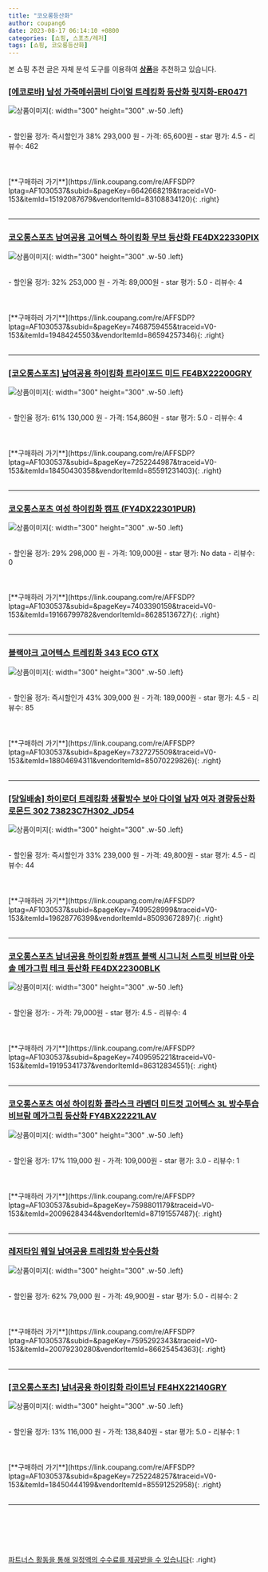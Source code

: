 ```yaml
---
title: "코오롱등산화"
author: coupang6
date: 2023-08-17 06:14:10 +0800
categories: [쇼핑, 스포츠/레저]
tags: [쇼핑, 코오롱등산화]
---
```


본 쇼핑 추천 글은 자체 분석 도구를 이용하여 [**상품**](https://link.coupang.com/a/bao1ui)을 추천하고 있습니다.

### [[에코로바] 남성 가죽메쉬콤비 다이얼 트레킹화 등산화 릿지화-ER0471](https://link.coupang.com/re/AFFSDP?lptag=AF1030537&subid=&pageKey=6642668219&traceid=V0-153&itemId=15192087679&vendorItemId=83108834120)

![상품이미지](https://thumbnail7.coupangcdn.com/thumbnails/remote/230x230ex/image/vendor_inventory/3c74/7a452e3322bafe80557deb4639cef2688abd1eb3257904dea0d0bdb75105.jpg){: width="300" height="300" .w-50 .left}


<br>
- 할인율 정가: 즉시할인가 38%  293,000   원
- 가격: 65,600원
- star 평가: 4.5
- 리뷰수: 462
<br>
<br>
<br>
<br>
[**구매하러 가기**](https://link.coupang.com/re/AFFSDP?lptag=AF1030537&subid=&pageKey=6642668219&traceid=V0-153&itemId=15192087679&vendorItemId=83108834120){: .right}
<br>
<br>

---

### [코오롱스포츠 남여공용 고어텍스 하이킹화 무브 등산화 FE4DX22330PIX](https://link.coupang.com/re/AFFSDP?lptag=AF1030537&subid=&pageKey=7468759455&traceid=V0-153&itemId=19484245503&vendorItemId=86594257346)

![상품이미지](https://thumbnail7.coupangcdn.com/thumbnails/remote/230x230ex/image/vendor_inventory/7e7e/1ae54a3eda5d07dd8a53d849ea5e1a5b7d91cc58bc3e099dba486a8b0386.jpg){: width="300" height="300" .w-50 .left}


<br>
- 할인율 정가: 32%  253,000   원
- 가격: 89,000원
- star 평가: 5.0
- 리뷰수: 4
<br>
<br>
<br>
<br>
[**구매하러 가기**](https://link.coupang.com/re/AFFSDP?lptag=AF1030537&subid=&pageKey=7468759455&traceid=V0-153&itemId=19484245503&vendorItemId=86594257346){: .right}
<br>
<br>

---

### [[코오롱스포츠] 남여공용 하이킹화 트라이포드 미드 FE4BX22200GRY](https://link.coupang.com/re/AFFSDP?lptag=AF1030537&subid=&pageKey=7252244987&traceid=V0-153&itemId=18450430358&vendorItemId=85591231403)

![상품이미지](https://thumbnail10.coupangcdn.com/thumbnails/remote/230x230ex/image/vendor_inventory/d9d9/1d494bd4aa22d868ef70de71411de9e513a37b2c3d0c11e4fad0eb965f21.jpg){: width="300" height="300" .w-50 .left}


<br>
- 할인율 정가: 61%  130,000   원
- 가격: 154,860원
- star 평가: 5.0
- 리뷰수: 4
<br>
<br>
<br>
<br>
[**구매하러 가기**](https://link.coupang.com/re/AFFSDP?lptag=AF1030537&subid=&pageKey=7252244987&traceid=V0-153&itemId=18450430358&vendorItemId=85591231403){: .right}
<br>
<br>

---

### [코오롱스포츠 여성 하이킹화 캠프 (FY4DX22301PUR)](https://link.coupang.com/re/AFFSDP?lptag=AF1030537&subid=&pageKey=7403390159&traceid=V0-153&itemId=19166799782&vendorItemId=86285136727)

![상품이미지](https://thumbnail10.coupangcdn.com/thumbnails/remote/230x230ex/image/vendor_inventory/7356/5b85d1c22831f62e202dfb458c1522afa915f7643a1ac8be36ac0c9fd017.jpg){: width="300" height="300" .w-50 .left}


<br>
- 할인율 정가: 29%  298,000   원
- 가격: 109,000원
- star 평가: No data
- 리뷰수: 0
<br>
<br>
<br>
<br>
[**구매하러 가기**](https://link.coupang.com/re/AFFSDP?lptag=AF1030537&subid=&pageKey=7403390159&traceid=V0-153&itemId=19166799782&vendorItemId=86285136727){: .right}
<br>
<br>

---

### [블랙야크 고어텍스 트레킹화 343 ECO GTX](https://link.coupang.com/re/AFFSDP?lptag=AF1030537&subid=&pageKey=7327275509&traceid=V0-153&itemId=18804694311&vendorItemId=85070229826)

![상품이미지](https://thumbnail6.coupangcdn.com/thumbnails/remote/230x230ex/image/vendor_inventory/2a11/f93c3ed522fb3f9091113505bf5a0aea02a4498165987a608098aab30751.jpg){: width="300" height="300" .w-50 .left}


<br>
- 할인율 정가: 즉시할인가 43%  309,000   원
- 가격: 189,000원
- star 평가: 4.5
- 리뷰수: 85
<br>
<br>
<br>
<br>
[**구매하러 가기**](https://link.coupang.com/re/AFFSDP?lptag=AF1030537&subid=&pageKey=7327275509&traceid=V0-153&itemId=18804694311&vendorItemId=85070229826){: .right}
<br>
<br>

---

### [[당일배송] 하이로더 트레킹화 생활방수 보아 다이얼 남자 여자 경량등산화 로몬드 302 73823C7H302_JD54](https://link.coupang.com/re/AFFSDP?lptag=AF1030537&subid=&pageKey=7499528999&traceid=V0-153&itemId=19628776399&vendorItemId=85093672897)

![상품이미지](https://thumbnail8.coupangcdn.com/thumbnails/remote/230x230ex/image/vendor_inventory/5772/0a2a4771b12cdb130568c268dd5d88da1b1929008e0f26c68c6672a1e688.jpg){: width="300" height="300" .w-50 .left}


<br>
- 할인율 정가: 즉시할인가 33%  239,000   원
- 가격: 49,800원
- star 평가: 4.5
- 리뷰수: 44
<br>
<br>
<br>
<br>
[**구매하러 가기**](https://link.coupang.com/re/AFFSDP?lptag=AF1030537&subid=&pageKey=7499528999&traceid=V0-153&itemId=19628776399&vendorItemId=85093672897){: .right}
<br>
<br>

---

### [코오롱스포츠 남녀공용 하이킹화 #캠프 블랙 시그니처 스트릿 비브람 아웃솔 메가그립 테크 등산화 FE4DX22300BLK](https://link.coupang.com/re/AFFSDP?lptag=AF1030537&subid=&pageKey=7409595221&traceid=V0-153&itemId=19195341737&vendorItemId=86312834551)

![상품이미지](https://thumbnail7.coupangcdn.com/thumbnails/remote/230x230ex/image/vendor_inventory/5778/04c0a93905e4ba91bea30432f5be318c708447865fd98d9d3a2ff7f44350.jpg){: width="300" height="300" .w-50 .left}


<br>
- 할인율 정가: 
- 가격: 79,000원
- star 평가: 4.5
- 리뷰수: 4
<br>
<br>
<br>
<br>
[**구매하러 가기**](https://link.coupang.com/re/AFFSDP?lptag=AF1030537&subid=&pageKey=7409595221&traceid=V0-153&itemId=19195341737&vendorItemId=86312834551){: .right}
<br>
<br>

---

### [코오롱스포츠 여성 하이킹화 플라스크 라벤더 미드컷 고어텍스 3L 방수투습 비브람 메가그립 등산화 FY4BX22221LAV](https://link.coupang.com/re/AFFSDP?lptag=AF1030537&subid=&pageKey=7598801179&traceid=V0-153&itemId=20096284344&vendorItemId=87191557487)

![상품이미지](https://thumbnail8.coupangcdn.com/thumbnails/remote/230x230ex/image/vendor_inventory/d419/f6ca63c1171d6a7dc8ce282ccfab4d879e3273f100b3a4cacb66e447c4d3.jpg){: width="300" height="300" .w-50 .left}


<br>
- 할인율 정가: 17%  119,000   원
- 가격: 109,000원
- star 평가: 3.0
- 리뷰수: 1
<br>
<br>
<br>
<br>
[**구매하러 가기**](https://link.coupang.com/re/AFFSDP?lptag=AF1030537&subid=&pageKey=7598801179&traceid=V0-153&itemId=20096284344&vendorItemId=87191557487){: .right}
<br>
<br>

---

### [레저타임 웨일 남여공용 트레킹화 방수등산화](https://link.coupang.com/re/AFFSDP?lptag=AF1030537&subid=&pageKey=7595292343&traceid=V0-153&itemId=20079230280&vendorItemId=86625454363)

![상품이미지](https://thumbnail6.coupangcdn.com/thumbnails/remote/230x230ex/image/vendor_inventory/a92d/8fdfdfed4212c5e85014fecf0ed9d8b24fd2d2f6dbe4b1adaa5eb932a37a.jpg){: width="300" height="300" .w-50 .left}


<br>
- 할인율 정가: 62%  79,000   원
- 가격: 49,900원
- star 평가: 5.0
- 리뷰수: 2
<br>
<br>
<br>
<br>
[**구매하러 가기**](https://link.coupang.com/re/AFFSDP?lptag=AF1030537&subid=&pageKey=7595292343&traceid=V0-153&itemId=20079230280&vendorItemId=86625454363){: .right}
<br>
<br>

---

### [[코오롱스포츠] 남녀공용 하이킹화 라이트닝 FE4HX22140GRY](https://link.coupang.com/re/AFFSDP?lptag=AF1030537&subid=&pageKey=7252248257&traceid=V0-153&itemId=18450444199&vendorItemId=85591252958)

![상품이미지](https://thumbnail8.coupangcdn.com/thumbnails/remote/230x230ex/image/vendor_inventory/8b57/10f107c9015903d3b10ded91be25803f4edafe017c4fe0bfe35833789ea5.jpg){: width="300" height="300" .w-50 .left}


<br>
- 할인율 정가: 13%  116,000   원
- 가격: 138,840원
- star 평가: 5.0
- 리뷰수: 1
<br>
<br>
<br>
<br>
[**구매하러 가기**](https://link.coupang.com/re/AFFSDP?lptag=AF1030537&subid=&pageKey=7252248257&traceid=V0-153&itemId=18450444199&vendorItemId=85591252958){: .right}
<br>
<br>

---
<br><br><br><br><br> [파트너스 활동을 통해 일정액의 수수료를 제공받을 수 있습니다](https://link.coupang.com/a/bao1ui){: .right}